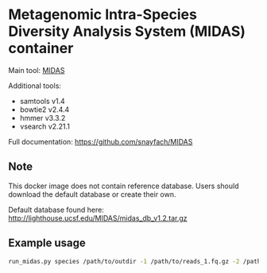 # Metagenomic Intra-Species Diversity Analysis System (MIDAS) container

Main tool: [MIDAS](https://github.com/snayfach/MIDAS)

Additional tools:
- samtools v1.4
- bowtie2 v2.4.4
- hmmer v3.3.2
- vsearch v2.21.1

Full documentation: https://github.com/snayfach/MIDAS

## Note
This docker image does not contain reference database. Users should download the default database or create their own.

Default database found here: http://lighthouse.ucsf.edu/MIDAS/midas_db_v1.2.tar.gz

## Example usage
```bash
run_midas.py species /path/to/outdir -1 /path/to/reads_1.fq.gz -2 /path/to/reads_2.fq.gz -d /path/to/midas_database 
```
